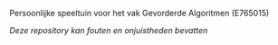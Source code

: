 Persoonlijke speeltuin voor het vak Gevorderde Algoritmen (E765015)

*Deze repository kan fouten en onjuistheden bevatten*
